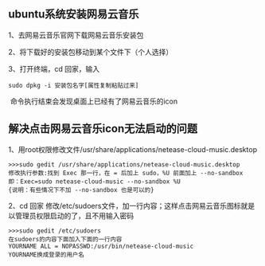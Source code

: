 ## ubuntu系统安装网易云音乐

1、去网易云音乐官网下载网易云音乐安装包

2、将下载好的安装包移动到某个文件下（个人选择）

3、打开终端，cd 回家，输入

```
sudo dpkg -i 安装包名字[属性复制粘贴过来]
```

​     命令执行结束会发现桌面上已经有了网易云音乐的icon



## 解决点击网易云音乐icon无法启动的问题

1、用root权限修改文件/usr/share/applications/netease-cloud-music.desktop

```
>>>sudo gedit /usr/share/applications/netease-cloud-music.desktop
修改执行参数:找到 Exec 那一行，在 = 后加上 sudo，%U 前面加上 --no-sandbox
即：Exec=sudo netease-cloud-music --no-sandbox %U
{说明：有些情况下不加 --no-sandbox 也是可以的}
```

2、cd 回家  修改/etc/sudoers文件，加一行内容；这样点击网易云音乐图标就是以管理员权限启动的了，且不用输入密码

```
>>>sudo gedit /etc/sudoers
在sudoers的内容下面加入下面的一行内容
YOURNAME ALL = NOPASSWD:/usr/bin/netease-cloud-music
YOURNAME换成登录的用户名
```

